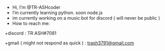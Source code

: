 - Hi, I’m @TR-ASHcoder
- I’m currently learning python. soon node.js
- im currently working on a music bot for discord ( will never be public ) 
- How to reach me: 

+discord : TR ASH#7081

+gmail ( might not respond as quick ) : trash3791@gmail.com 

